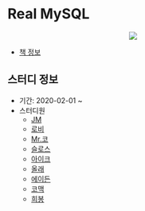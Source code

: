 # Real MySQL

<center>
    <img src="https://user-images.githubusercontent.com/34755287/73429951-31498c80-4380-11ea-8175-f2f8bc0c7ddb.png">
</center>

- [책 정보](http://www.kyobobook.co.kr/product/detailViewKor.laf?ejkGb=KOR&mallGb=KOR&barcode=9788992939003&orderClick=LAG&Kc=)

## 스터디 정보
- 기간: 2020-02-01 ~
- 스터디원
    - [JM](https://github.com/kimjungmin-developer)
    - [로비](https://github.com/kangmin46)
    - [Mr.코](https://github.com/eunsukko)
    - [슬로스](https://github.com/soojinroh)
    - [아이크](https://github.com/ike5923)
    - [올래](https://github.com/jinwookh)
    - [에이든](https://github.com/hyperpace)
    - [코맥](https://github.com/CODEMCD)
    - [희봉](https://github.com/heebong)